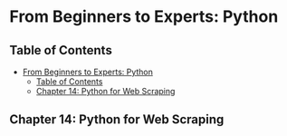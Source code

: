 # From Beginners to Experts: Python
## Table of Contents
- [From Beginners to Experts: Python](#from-beginners-to-experts-python)
  - [Table of Contents](#table-of-contents)
  - [Chapter 14: Python for Web Scraping](#chapter-14-python-for-web-scraping)

## Chapter 14: Python for Web Scraping